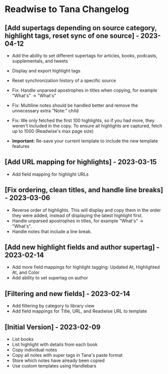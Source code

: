 # Readwise to Tana Changelog

## [Add supertags depending on source category, highlight tags, reset sync of one source] - 2023-04-12

- Add the ability to set different supertags for articles, books, podcasts, supplementals, and tweets
- Display and export highlight tags
- Reset synchronization history of a specific source

- Fix: Handle unparsed apostrophes in titles when copying, for example "What&#39;s" -> "What's"
- Fix: Multiline notes should be handled better and remove the unnecessary extra "Note:" child
- Fix: We only fetched the first 100 highlights, so if you had more, they weren't included in the copy. To ensure all highlights are captured, fetch up to 1000 (Readwise's max page size)

- **Important:** Re-save your current template to include the new template features

## [Add URL mapping for highlights] - 2023-03-15

- Add field mapping for highlight URLs

## [Fix ordering, clean titles, and handle line breaks] - 2023-03-06

- Reverse order of highlights. This will display and copy them in the order they were added, instead of displaying the latest highlight first.
- Handle unparsed apostrophes in titles, for example "What&#39;s" -> "What's".
- Handle notes that include a line break.

## [Add new highlight fields and author supertag] - 2023-02-14

- Add more field mappings for highlight tagging: Updated At, Highlighted At, and Color
- Add ability to set supertag on author

## [Filtering and new fields] - 2023-02-14

- Add filtering by category to library view
- Add field mappings for Title, URL, and Readwise URL to template

## [Initial Version] - 2023-02-09

- List books
- List highlight with details from each book
- Copy individual notes
- Copy all notes with super tags in Tana's paste format
- Store which notes have already been copied
- Use custom templates using Handlebars
